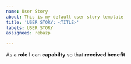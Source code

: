 ```yaml
---
name: User Story
about: This is my default user story template
title: 'USER STORY: <TITLE>'
labels: USER STORY
assignees: rebazp

---
```


As a **role** I can **capabilty** so that **received benefit**
